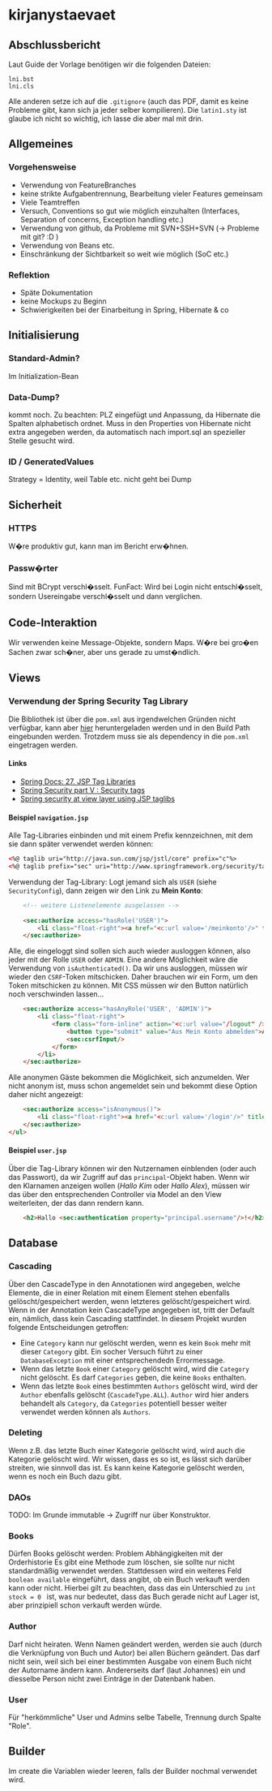 <!-- Grundlage für unseren Bericht -->
<!-- Hier können wir immer mal wieder den aktuellen Stand und Entscheidungen festhalten, um damit unseren Bericht zu füllen -->

# kirjanystaevaet

## Abschlussbericht
Laut Guide der Vorlage benötigen wir die folgenden Dateien:
	
	lni.bst
	lni.cls

Alle anderen setze ich auf die `.gitignore` (auch das PDF, damit es keine Probleme gibt, kann sich ja jeder selber kompilieren). Die `latin1.sty` ist glaube ich nicht so wichtig, ich lasse die aber mal mit drin.

## Allgemeines

### Vorgehensweise

- Verwendung von FeatureBranches
- keine strikte Aufgabentrennung, Bearbeitung vieler Features gemeinsam
- Viele Teamtreffen
- Versuch, Conventions so gut wie möglich einzuhalten (Interfaces, Separation of concerns, Exception handling etc.)
- Verwendung von github, da Probleme mit SVN+SSH+SVN (-> Probleme mit git? :D )
- Verwendung von Beans etc.
- Einschränkung der Sichtbarkeit so weit wie möglich (SoC etc.)

### Reflektion
- Späte Dokumentation
- keine Mockups zu Beginn
- Schwierigkeiten bei der Einarbeitung in Spring, Hibernate & co

## Initialisierung

### Standard-Admin?

Im Initialization-Bean

### Data-Dump?

kommt noch. Zu beachten: PLZ eingefügt und Anpassung, da Hibernate die Spalten alphabetisch ordnet. Muss in den Properties von Hibernate nicht extra angegeben werden, da automatisch nach import.sql an spezieller Stelle gesucht wird.

### ID / GeneratedValues

Strategy = Identity, weil Table etc. nicht geht bei Dump

## Sicherheit

### HTTPS

W�re produktiv gut, kann man im Bericht erw�hnen.

### Passw�rter

Sind mit BCrypt verschl�sselt. FunFact: Wird bei Login nicht entschl�sselt, sondern Usereingabe verschl�sselt und dann verglichen.

## Code-Interaktion

Wir verwenden keine Message-Objekte, sondern Maps. W�re bei gro�en Sachen zwar sch�ner, aber uns gerade zu umst�ndlich.

## Views

### Verwendung der Spring Security Tag Library

Die Bibliothek ist über die `pom.xml` aus irgendwelchen Gründen nicht verfügbar, kann aber [hier](http://mvnrepository.com/artifact/org.springframework.security/spring-security-taglibs/4.0.3.RELEASE) heruntergeladen werden und in den Build Path eingebunden werden. Trotzdem muss sie als dependency in die `pom.xml` eingetragen werden.

#### Links
- [Spring Docs: 27. JSP Tag Libraries](https://docs.spring.io/spring-security/site/docs/current/reference/html/taglibs.html)
- [Spring Security part V : Security tags](https://doanduyhai.wordpress.com/2012/02/26/spring-security-part-v-security-tags/)
- [Spring security at view layer using JSP taglibs](http://howtodoinjava.com/2013/04/18/spring-security-at-view-layer-using-jsp-taglibs/)

#### Beispiel `navigation.jsp`

Alle Tag-Libraries einbinden und mit einem Prefix kennzeichnen, mit dem sie dann später verwendet werden können:

```html
<%@ taglib uri="http://java.sun.com/jsp/jstl/core" prefix="c"%>
<%@ taglib prefix="sec" uri="http://www.springframework.org/security/tags" %>
```

Verwendung der Tag-Library: Logt jemand sich als `USER` (siehe `SecurityConfig`), dann zeigen wir den Link zu __Mein Konto__:

```html
	<!-- weitere Listenelemente ausgelassen -->
	
	<sec:authorize access="hasRole('USER')">
		<li class="float-right"><a href="<c:url value='/meinkonto'/>" title="Mein Konto anzeigen">Mein Konto</a></li>
	</sec:authorize>
```

Alle, die eingeloggt sind sollen sich auch wieder ausloggen können, also jeder mit der Rolle `USER` oder `ADMIN`. Eine andere Möglichkeit wäre die Verwendung von `isAuthenticated()`. Da wir uns ausloggen, müssen wir wieder den `CSRF`-Token mitschicken. Daher brauchen wir ein Form, um den Token mitschicken zu können. Mit CSS müssen wir den Button natürlich noch verschwinden lassen...

```html
	<sec:authorize access="hasAnyRole('USER', 'ADMIN')">
		<li class="float-right">
			<form class="form-inline" action="<c:url value="/logout" />" method="post">
				<button type="submit" value="Aus Mein Konto abmelden">Abmelden</button>
				<sec:csrfInput/>
			</form>
		</li>
	</sec:authorize>
```

Alle anonymen Gäste bekommen die Möglichkeit, sich anzumelden. Wer nicht anonym ist, muss schon angemeldet sein und bekommt diese Option daher nicht angezeigt:

```html
	<sec:authorize access="isAnonymous()">
		<li class="float-right"><a href="<c:url value='/login'/>" title="In Mein Konto einloggen">Anmelden</a></li>
	</sec:authorize>
</ul>
```

#### Beispiel `user.jsp`
Über die Tag-Library können wir den Nutzernamen einblenden (oder auch das Passwort), da wir Zugriff auf das `principal`-Objekt haben. Wenn wir den Klarnamen anzeigen wollen (_Hallo Kim_ oder _Hallo Alex_), müssen wir das über den entsprechenden Controller via Model an den View weiterleiten, der das dann rendern kann.

```html
	<h2>Hallo <sec:authentication property="principal.username"/>!</h2>
```

## Database
### Cascading
Über den CascadeType in den Annotationen wird angegeben, welche Elemente, die in einer Relation mit einem Element stehen ebenfalls gelöscht/gespeichert werden, wenn letzteres gelöscht/gespeichert wird.
Wenn in der Annotation kein CascadeType angegeben ist, tritt der Default ein, nämlich, dass kein Cascading stattfindet.
In diesem Projekt wurden folgende Entscheidungen getroffen:
- Eine `Category` kann nur gelöscht werden, wenn es kein `Book` mehr mit dieser `Category` gibt. Ein socher Versuch führt zu einer `DatabaseException` mit einer entsprechendedn Errormessage.
- Wenn das letzte `Book` einer `Category` gelöscht wird, wird die `Category` nicht gelöscht. Es darf `Categories` geben, die keine `Books` enthalten.
- Wenn das letzte `Book` eines bestimmten `Authors` gelöscht wird, wird der `Author` ebenfalls gelöscht (`CascadeType.ALL`). `Author` wird hier anders behandelt als `Category`, da `Categories` potentiell besser weiter verwendet werden können als `Authors`. 
### Deleting
Wenn z.B. das letzte Buch einer Kategorie gelöscht wird, wird auch die Kategorie gelöscht wird. Wir wissen, dass es so ist, es lässt sich darüber streiten, wie sinnvoll das ist.
Es kann keine Kategorie gelöscht werden, wenn es noch ein Buch dazu gibt.
### DAOs
TODO: Im Grunde immutable -> Zugriff nur über Konstruktor.

### Books
Dürfen Books gelöscht werden: Problem Abhängigkeiten mit der Orderhistorie
Es gibt eine Methode zum löschen, sie sollte nur nicht standardmäßig verwendet werden. Stattdessen wird ein weiteres Feld `boolean available` eingeführt, dass angibt, ob ein Buch verkauft werden kann oder nicht. Hierbei gilt zu beachten, dass das ein Unterschied zu `int stock = 0 ` ist, was nur bedeutet, dass das Buch gerade nicht auf Lager ist, aber prinzipiell schon verkauft werden würde.

### Author
Darf nicht heiraten. Wenn Namen geändert werden, werden sie auch (durch die Verknüpfung von Buch und Autor) bei allen Büchern geändert. Das darf nicht sein, weil sich bei einer bestimmten Ausgabe von einem Buch nicht der Autorname ändern kann.
Andererseits darf (laut Johannes) ein und diesselbe Person nicht zwei Einträge in der Datenbank haben.

### User
Für "herkömmliche" User und Admins selbe Tabelle, Trennung durch Spalte "Role".

## Builder
Im create die Variablen wieder leeren, falls der Builder nochmal verwendet wird.
